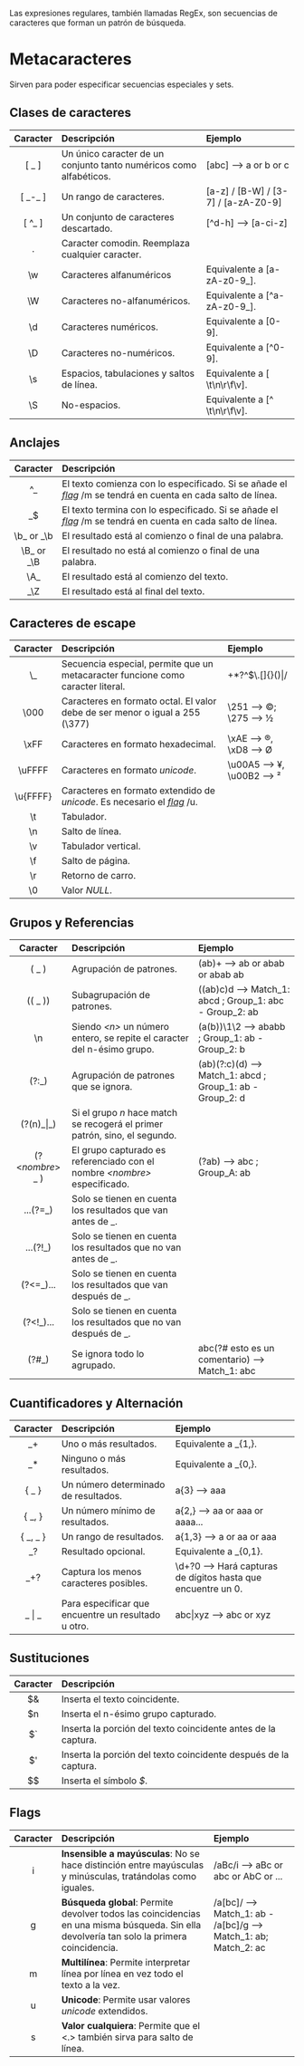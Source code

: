 Las expresiones regulares, también llamadas RegEx, son secuencias de caracteres que forman un patrón de búsqueda.

# Metacaracteres
Sirven para poder especificar secuencias especiales y sets.

## Clases de caracteres
|Caracter|Descripción|Ejemplo|
|:-:|:-|:-|
|[ _ ]|Un único caracter de un conjunto tanto numéricos como alfabéticos.|[abc] --> a or b or c|
|[ \_-_ ]|Un rango de caracteres.|[a-z] / [B-W] / [3-7] / [a-zA-Z0-9]|
|[ ^_ ]|Un conjunto de caracteres descartado.|[^d-h] --> [a-ci-z]|
|.|Caracter comodin. Reemplaza cualquier caracter.||
|\\w|Caracteres alfanuméricos|Equivalente a [a-zA-z0-9_].|
|\\W|Caracteres no-alfanuméricos.|Equivalente a [^a-zA-z0-9_].|
|\\d|Caracteres numéricos.|Equivalente a [0-9].|
|\\D|Caracteres no-numéricos.|Equivalente a [^0-9].|
|\\s|Espacios, tabulaciones y saltos de línea.|Equivalente a [ \t\n\r\f\v].|
|\\S|No-espacios.|Equivalente a [^ \t\n\r\f\v].|

## Anclajes
|Caracter|Descripción|
|:-:|:-|
|^_|El texto comienza con lo especificado. Si se añade el *[flag](#flags)* /m se tendrá en cuenta en cada salto de línea.|
|_$|El texto termina con lo especificado. Si se añade el *[flag](#flags)* /m se tendrá en cuenta en cada salto de línea.|
|\\b_ or _\\b|El resultado está al comienzo o final de una palabra.|
|\\B_ or _\\B|El resultado no está al comienzo o final de una palabra.|
|\\A_|El resultado está al comienzo del texto.|
|_\\Z|El resultado está al final del texto.|

## Caracteres de escape
|Caracter|Descripción|Ejemplo|
|:-:|:-|:-|
|\\_|Secuencia especial, permite que un metacaracter funcione como caracter literal.|+*?^$\\.[]{}()\|/|
|\\000|Caracteres en formato octal. El valor debe de ser menor o igual a 255 (\\377)|\\251 --> ©; \\275 --> ½|
|\\xFF|Caracteres en formato hexadecimal.|\\xAE --> ®, \\xD8 --> Ø|
|\\uFFFF|Caracteres en formato *unicode*.|\\u00A5 --> ¥, \\u00B2 --> ²|
|\\u{FFFF}|Caracteres en formato extendido de *unicode*. Es necesario el *[flag](#flags)* /u.||
|\\t|Tabulador.||
|\\n|Salto de línea.||
|\\v|Tabulador vertical.||
|\\f|Salto de página.||
|\\r|Retorno de carro.||
|\\0|Valor *NULL*.||

## Grupos y Referencias
|Caracter|Descripción|Ejemplo|
|:-:|:-|:-|
|( _ )|Agrupación de patrones.|(ab)+ --> ab or abab or abab ab|
|(( _ ))|Subagrupación de patrones.|((ab)c)d --> Match_1: abcd ; Group_1: abc - Group_2: ab|
|\\n|Siendo *\<n>* un número entero, se repite el caracter del n-ésimo grupo.|(a(b))\1\2 --> ababb ; Group_1: ab - Group_2: b|
|(?:_)|Agrupación de patrones que se ignora.| (ab)(?:c)(d) --> Match_1: abcd ; Group_1: ab - Group_2: d|
|(?(n)\_\|_)|Si el grupo *n* hace match se recogerá el primer patrón, sino, el segundo.||
|(?<*nombre*> _ )|El grupo capturado es referenciado con el nombre *\<nombre>* especificado.|(?<A>ab) --> abc ; Group_A: ab|
|...(?=_)|Solo se tienen en cuenta los resultados que van antes de _.||
|...(?!_)|Solo se tienen en cuenta los resultados que no van antes de _.||
|(?<=_)...|Solo se tienen en cuenta los resultados que van después de _.||
|(?<!_)...|Solo se tienen en cuenta los resultados que no van después de _.||
|(?#_)|Se ignora todo lo agrupado.|abc(?# esto es un comentario) --> Match_1: abc|

## Cuantificadores y Alternación
|Caracter|Descripción|Ejemplo|
|:-:|:-|:-|
|_+|Uno o más resultados.|Equivalente a _{1,}.|
|_\*|Ninguno o más resultados.|Equivalente a _{0,}.|
|\{ _ }|Un número determinado de resultados.|a{3} --> aaa|
|\{ _, }|Un número mínimo de resultados.|a{2,} --> aa or aaa or aaaa...|
|\{ _, _ }|Un rango de resultados.|a{1,3} --> a or aa or aaa|
|_?|Resultado opcional.|Equivalente a _{0,1}.|
|_+?|Captura los menos caracteres posibles.|\d+?0 --> Hará capturas de dígitos hasta que encuentre un 0.|
|_ \| _|Para especificar que encuentre un resultado u otro.| abc\|xyz --> abc or xyz|

## Sustituciones
|Caracter|Descripción|
|:-:|:-|
|$&|Inserta el texto coincidente.|
|$n|Inserta el n-ésimo grupo capturado.|
|$`|Inserta la porción del texto coincidente antes de la captura.|
|$'|Inserta la porción del texto coincidente después de la captura.|
|$$|Inserta el símbolo *$*.|

## Flags
|Caracter|Descripción|Ejemplo|
|:-:|:-|:-|
|i|**Insensible a mayúsculas**: No se hace distinción entre mayúsculas y minúsculas, tratándolas como iguales.|/aBc/i --> aBc or abc or AbC or ...|
|g|**Búsqueda global**: Permite devolver todos las coincidencias en una misma búsqueda. Sin ella devolvería tan solo la primera coincidencia.|/a[bc]/ --> Match_1: ab - /a[bc]/g --> Match_1: ab; Match_2: ac|
|m|**Multilínea**: Permite interpretar línea por línea en vez todo el texto a la vez.||
|u|**Unicode**: Permite usar valores *unicode* extendidos.||
|s|**Valor cualquiera**: Permite que el \<.> también sirva para salto de línea.||
